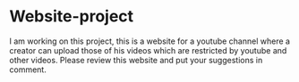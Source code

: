 # Website-project
I am working on this project, this is a website for a youtube channel where a creator can upload those of his videos which are restricted by youtube and other videos.
Please review this website and put your suggestions in comment.
